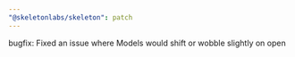 ```yaml
---
"@skeletonlabs/skeleton": patch
---
```


bugfix: Fixed an issue where Models would shift or wobble slightly on open
